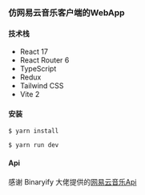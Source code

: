 ### 仿网易云音乐客户端的WebApp
#### 技术栈
- React 17
- React Router 6
- TypeScript
- Redux
- Tailwind CSS
- Vite 2 
#### 安装
```
$ yarn install

$ yarn run dev
```
#### Api
感谢 Binaryify 大佬提供的[网易云音乐Api](https://github.com/Binaryify/NeteaseCloudMusicApi)